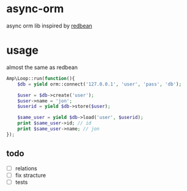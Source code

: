 # async-orm

async orm lib inspired by [redbean](https://redbeanphp.com)

# usage

almost the same as redbean

```php
Amp\Loop::run(function(){
    $db = yield orm::connect('127.0.0.1', 'user', 'pass', 'db');

    $user = $db->create('user');
    $user->name = 'jon';
    $userid = yield $db->store($user);

    $same_user = yield $db->load('user', $userid);
    print $same_user->id; // id
    print $same_user->name; // jon
});
```

## todo

- [ ] relations
- [ ] fix stracture
- [ ] tests
